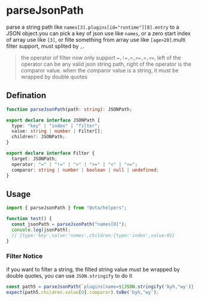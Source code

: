 # parseJsonPath

parse a string path like `names[3].plugins[id="runtime"][8].entry` to a JSON object.you can pick a key of json use like `names`, or a zero start index of array use like `[3]`, or filte something from array use like `[age>20]`.multi filter support, must splited by `,`.

> the operator of filter now only support `=,!=,>,>=,<,<=`, left of the operator can be any valid json string path, right of the operator is the comparor value. when the comparor value is a string, it must be wrapped by double quotes

## Defination

```typescript
function parseJsonPath(path: string): JSONPath;

export declare interface JSONPath {
  type: "key" | "index" | "filter";
  value: string | number | Filter[];
  children?: JSONPath;
}

export declare interface Filter {
  target: JSONPath;
  operator: "=" | "!=" | ">" | ">=" | "<" | "<=";
  comparor: string | number | boolean | null | undefined;
}
```

## Usage

```javascript
import { parseJsonPath } from "@vta/helpers";

function test() {
  const jsonPath = parseJsonPath("names[0]");
  console.log(jsonPath);
  // {type:'key',value:'names',children:{type:'index',value:0}}
}
```

### Filter Notice

if you want to filter a string, the filted string value must be wrapped by double quotes, you can use `JSON.stringify` to do it

```javascript
const path5 = parseJsonPath(`plugins[name=${JSON.stringify('byh,"wy')},city="zz,py"]`);
expect(path5.children.value[0].comparor).toBe('byh,"wy');
```
